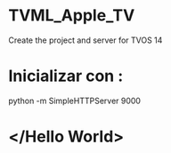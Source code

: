 # TVML_Apple_TV
Create the project and server for TVOS 14
# Inicializar  con : 
python -m SimpleHTTPServer 9000
 
# </Hello World>
